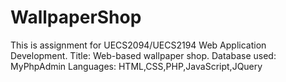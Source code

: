 # WallpaperShop
This is assignment for UECS2094/UECS2194 Web Application Development.
Title: Web-based wallpaper shop.
Database used: MyPhpAdmin
Languages: HTML,CSS,PHP,JavaScript,JQuery

